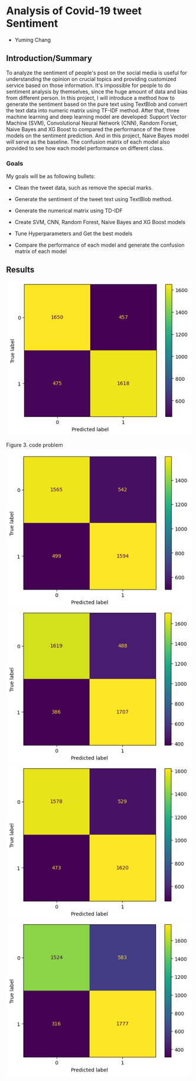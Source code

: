 # Analysis of Covid-19 tweet Sentiment
- Yuming Chang


## Introduction/Summary
To analyze the sentiment of people's post on the social media is useful for understanding the opinion on crucial topics and providing customized service based on those information. It's impossible for people to do sentiment analysis by themselves, since the huge amount of data and bias from different person. In this project, I will introduce a method how to generate the sentiment based on the pure text using TextBlob and convert the text data into numeric matrix using TF-IDF method. After that, three machine learning and deep learning model are developed: Support Vector Machine (SVM), Convolutional Neural Network (CNN), Random Forset, Naive Bayes and XG Boost to compared the performance of the three models on the sentiment prediction. And in this project, Naive Bayes model will serve as the baseline. The confusion matrix of each model also provided to see how each model performance on different class.

### Goals
My goals will be as following bullets:

- Clean the tweet data, such as remove the special marks.

- Generate the sentiment of the tweet text using TextBlob method.

- Generate the numerical matrix using TD-IDF

- Create SVM, CNN, Random Forest, Naive Bayes and XG Boost models

- Tune Hyperparameters and Get the best models

- Compare the performance of each model and generate the confusion matrix of each model

## Results

<p align="middle">
  <img src="https://github.com/changyming/8803Project/blob/webpage/CNN123.png?raw=true" width="500">
  <p align="left">
  Figure 3. code problem
  </p>
  <img src="https://github.com/changyming/8803Project/blob/webpage/NB.png?raw=true" width="500">
  <img src="https://github.com/changyming/8803Project/blob/webpage/SVM.png?raw=true" width="500">
  <img src="https://github.com/changyming/8803Project/blob/webpage/RF.png?raw=true" width="500">
  <img src="https://github.com/changyming/8803Project/blob/webpage/XG.png?raw=true" width=500>
 </p>

